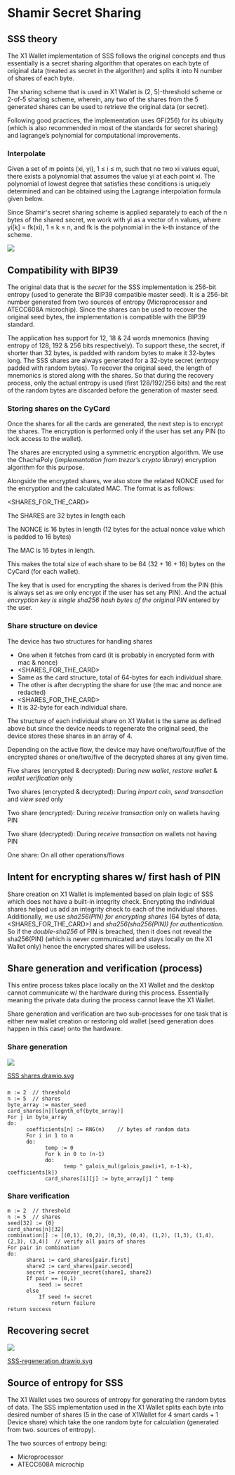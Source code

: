# Shamir Secret Sharing

SSS theory
----------

The X1 Wallet implementation of SSS follows the original concepts and thus essentially is a secret sharing algorithm that operates on each byte of original data (treated as secret in the algorithm) and splits it into N number of shares of each byte.

The sharing scheme that is used in X1 Wallet is (2, 5)-threshold scheme or 2-of-5 sharing scheme, wherein, any two of the shares from the 5 generated shares can be used to retrieve the original data (or secret).

  

Following good practices, the implementation uses GF(256) for its ubiquity (which is also recommended in most of the standards for secret sharing) and lagrange’s polynomial for computational improvements.

### Interpolate

Given a set of m points (xi, yi), 1 ≤ i ≤ m, such that no two xi values equal, there exists a polynomial that assumes the value yi at each point xi. The polynomial of lowest degree that satisfies these conditions is uniquely determined and can be obtained using the Lagrange interpolation formula given below.

  

Since Shamir's secret sharing scheme is applied separately to each of the n bytes of the shared secret, we work with yi as a vector of n values, where yi\[k\] = fk(xi), 1 ≤ k ≤ n, and fk is the polynomial in the k-th instance of the scheme.

![](https://lh6.googleusercontent.com/JQgZUvMDkHcZeAv7WnkXwqdeaYPmEAGig9z5RdO9-igworVa0uIM-OnJ38cGVIoEydzDJGwzU0wj0nFBKqJVVSaaDxcU0mgchPpVzHnQZndQnkBVPlE1C46jK26tIE5qVJc-1mIA)

  

Compatibility with BIP39
------------------------

The original data that is the _secret_ for the SSS implementation is 256-bit entropy (used to generate the BIP39 compatible master seed). It is a 256-bit number generated from two sources of entropy (Microprocessor and ATECC608A microchip). Since the shares can be used to recover the original seed bytes, the implementation is compatible with the BIP39 standard.

The application has support for 12, 18 & 24 words mnemonics (having entropy of 128, 192 & 256 bits respectively). To support these, the secret, if shorter than 32 bytes, is padded with random bytes to make it 32-bytes long. The SSS shares are always generated for a 32-byte secret (entropy padded with random bytes). To recover the original seed, the length of mnemonics is stored along with the shares. So that during the recovery process, only the actual entropy is used (first 128/192/256 bits) and the rest of the random bytes are discarded before the generation of master seed.

  

### **Storing shares on the CyCard**

Once the shares for all the cards are generated, the next step is to encrypt the shares. The encryption is performed only if the user has set any PIN (to lock access to the wallet).

The shares are encrypted using a symmetric encryption algorithm. We use the ChachaPoly (_implementation from trezor’s crypto library_) encryption algorithm for this purpose.

Alongside the encrypted shares, we also store the related NONCE used for the encryption and the calculated MAC. The format is as follows:

<SHARES\_FOR\_THE\_CARD><NONCE><MAC>

The SHARES are 32 bytes in length each

The NONCE is 16 bytes in length (12 bytes for the actual nonce value which is padded to 16 bytes)

The MAC is 16 bytes in length.

  

This makes the total size of each share to be 64 (32 + 16 + 16) bytes on the CyCard (for each wallet).

  

The key that is used for encrypting the shares is derived from the PIN (this is always set as we only encrypt if the user has set any PIN). And the actual _encryption key is single sha256 hash bytes of the original PIN_ entered by the user.

### **Share structure on device**

The device has two structures for handling shares

*   One when it fetches from card (it is probably in encrypted form with mac & nonce)
*   <SHARES\_FOR\_THE\_CARD><NONCE><MAC>
*   Same as the card structure, total of 64-bytes for each individual share.
*   The other is after decrypting the share for use (the mac and nonce are redacted)
*   <SHARES\_FOR\_THE\_CARD>
*   It is 32-byte for each individual share.

The structure of each individual share on X1 Wallet is the same as defined above but since the device needs to regenerate the original seed, the device stores these shares in an array of 4.

  

Depending on the active flow, the device may have one/two/four/five of the encrypted shares or one/two/five of the decrypted shares at any given time.

  

Five shares (encrypted & decrypted): During _new wallet_, _restore wallet_ & _wallet verification_ only

Two shares (encrypted & decrypted): During _import coin_, _send transaction_ and _view seed_ only

Two share (encrypted): During _receive transaction_ only on wallets having PIN

Two share (decrypted): During _receive transaction_ on wallets not having PIN

One share: On all other operations/flows

Intent for encrypting shares w/ first hash of PIN
-------------------------------------------------

Share creation on X1 Wallet is implemented based on plain logic of SSS which does not have a built-in integrity check. Encrypting the individual shares helped us add an integrity check to each of the individual shares. Additionally, we use _sha256(PIN) for encrypting shares_ (64 bytes of data; <SHARES\_FOR\_THE\_CARD><NONCE><MAC>) and _sha256(sha256(PIN)) for authentication_. So if the _double-sha256_ of PIN is breached, then it does not reveal the sha256(PIN) (which is never communicated and stays locally on the X1 Wallet only) hence the encrypted shares will be useless.

Share generation and verification (process)
-------------------------------------------

This entire process takes place locally on the X1 Wallet and the desktop cannot communicate w/ the hardware during this process. Essentially meaning the private data during the process cannot leave the X1 Wallet.

  

Share generation and verification are two sub-processes for one task that is either new wallet creation or restoring old wallet (seed generation does happen in this case) onto the hardware.

### **Share generation**
![](SSS-shares.drawio.svg)  

[SSS shares.drawio.svg](https://t37308523.p.clickup-attachments.com/t37308523/d73701ee-9b22-4245-a3aa-fdf43bd339e7/SSS%20shares.drawio.svg)

###   

```
m := 2	// threshold
n := 5	// shares
byte_array := master_seed
card_shares[n][legnth_of(byte_array)]
For j in byte_array
do: 
      coefficients[n] := RNG(n)    // bytes of random data
      For i in 1 to n
      do: 
            temp := 0
            For k in 0 to (n-1)
            do:
                  temp ^ galois_mul(galois_pow(i+1, n-1-k), coefficients[k])
            card_shares[i][j] := byte_array[j] ^ temp
```

### **Share verification**

```
m := 2	// threshold
n := 5	// shares
seed[32] := {0}
card_shares[n][32]
combination[] := [(0,1), (0,2), (0,3), (0,4), (1,2), (1,3), (1,4), (2,3), (3,4)]  // verify all pairs of shares
For pair in combination
do:
      share1 := card_shares[pair.first]
      share2 := card_shares[pair.second]
      secret := recover_secret(share1, share2)
      If pair == (0,1)
          seed := secret
      else
          If seed != secret
              return failure
return success
```

  

Recovering secret
-----------------

  

![](SSS-regeneration.drawio.svg)

  

[SSS-regeneration.drawio.svg](https://t37308523.p.clickup-attachments.com/t37308523/2b6ef646-c9cc-42b8-9129-a27ee32b62b5/SSS-regeneration.drawio.svg)

  

Source of entropy for SSS
-------------------------

The X1 Wallet uses two sources of entropy for generating the random bytes of data. The SSS implementation used in the X1 Wallet splits each byte into desired number of shares (5 in the case of X1Wallet for 4 smart cards + 1 Device share) which take the one random byte for calculation (generated from two. sources of entropy).

The two sources of entropy being:

*   Microprocessor
*   ATECC608A microchip
